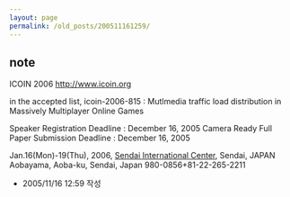 ```yaml
---
layout: page
permalink: /old_posts/200511161259/
---
```


## note

ICOIN 2006
<a href="http://www.icoin.org/">http://www.icoin.org</a>

in the accepted list,
icoin-2006-815 : Mutlmedia traffic load distribution in Massively Multiplayer Online Games

Speaker Registration Deadline : December 16, 2005
Camera Ready Full Paper Submission Deadline : December 16, 2005

Jan.16(Mon)-19(Thu), 2006,
<a href="http://www.sira.or.jp/icenter/index_e.html">Sendai International Center</a>, Sendai, JAPAN 
Aobayama, Aoba-ku, Sendai, Japan 980-0856+81-22-265-2211



- 2005/11/16 12:59 작성